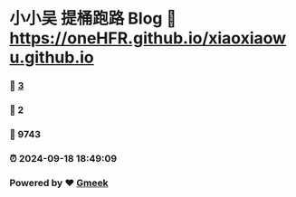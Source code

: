 # 小小吴 提桶跑路 Blog :link: https://oneHFR.github.io/xiaoxiaowu.github.io 
### :page_facing_up: [3](https://oneHFR.github.io/xiaoxiaowu.github.io/tag.html) 
### :speech_balloon: 2 
### :hibiscus: 9743 
### :alarm_clock: 2024-09-18 18:49:09 
### Powered by :heart: [Gmeek](https://github.com/Meekdai/Gmeek)
